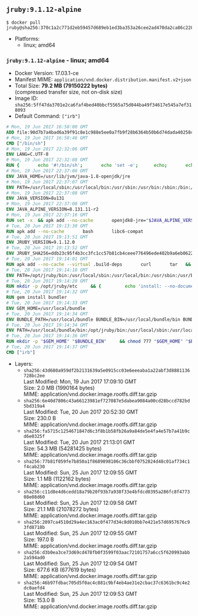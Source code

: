 ## `jruby:9.1.12-alpine`

```console
$ docker pull jruby@sha256:370c1a2c771d2eb59457d689eb1ed3ba353a26cee2ad470da2ca86c22817218e
```

-	Platforms:
	-	linux; amd64

### `jruby:9.1.12-alpine` - linux; amd64

-	Docker Version: 17.03.1-ce
-	Manifest MIME: `application/vnd.docker.distribution.manifest.v2+json`
-	Total Size: **79.2 MB (79150222 bytes)**  
	(compressed transfer size, not on-disk size)
-	Image ID: `sha256:5ff47da3701e2ca6faf4bed40bbcf5565a75d044ba49f34617e545a7ef318093`
-	Default Command: `["irb"]`

```dockerfile
# Mon, 19 Jun 2017 16:58:00 GMT
ADD file:90d7b7a4bad6a39f91c8e1c988e5ee0a7fb9f28b6364b50b6d74dada40258cca in / 
# Mon, 19 Jun 2017 16:58:46 GMT
CMD ["/bin/sh"]
# Mon, 19 Jun 2017 22:32:06 GMT
ENV LANG=C.UTF-8
# Mon, 19 Jun 2017 22:32:08 GMT
RUN { 		echo '#!/bin/sh'; 		echo 'set -e'; 		echo; 		echo 'dirname "$(dirname "$(readlink -f "$(which javac || which java)")")"'; 	} > /usr/local/bin/docker-java-home 	&& chmod +x /usr/local/bin/docker-java-home
# Mon, 19 Jun 2017 22:37:06 GMT
ENV JAVA_HOME=/usr/lib/jvm/java-1.8-openjdk/jre
# Mon, 19 Jun 2017 22:37:07 GMT
ENV PATH=/usr/local/sbin:/usr/local/bin:/usr/sbin:/usr/bin:/sbin:/bin:/usr/lib/jvm/java-1.8-openjdk/jre/bin:/usr/lib/jvm/java-1.8-openjdk/bin
# Mon, 19 Jun 2017 22:37:08 GMT
ENV JAVA_VERSION=8u131
# Mon, 19 Jun 2017 22:37:08 GMT
ENV JAVA_ALPINE_VERSION=8.131.11-r2
# Mon, 19 Jun 2017 22:37:16 GMT
RUN set -x 	&& apk add --no-cache 		openjdk8-jre="$JAVA_ALPINE_VERSION" 	&& [ "$JAVA_HOME" = "$(docker-java-home)" ]
# Tue, 20 Jun 2017 19:13:30 GMT
RUN apk add --no-cache       bash       libc6-compat
# Tue, 20 Jun 2017 19:13:51 GMT
ENV JRUBY_VERSION=9.1.12.0
# Tue, 20 Jun 2017 19:13:52 GMT
ENV JRUBY_SHA256=ddb23c95f4b3cc3fc1cc57b81cb4ceee776496ede402b9a6eb0622cf15e1a597
# Tue, 20 Jun 2017 19:14:01 GMT
RUN apk add --no-cache --virtual .build-deps       curl       tar   && mkdir -p /opt/jruby   && curl -fSL https://s3.amazonaws.com/jruby.org/downloads/${JRUBY_VERSION}/jruby-bin-${JRUBY_VERSION}.tar.gz -o /tmp/jruby.tar.gz   && echo "$JRUBY_SHA256 */tmp/jruby.tar.gz" | sha256sum -c -   && tar -zx --strip-components=1 -f /tmp/jruby.tar.gz -C /opt/jruby   && rm /tmp/jruby.tar.gz   && ln -s /opt/jruby/bin/jruby /usr/local/bin/ruby   && apk del .build-deps
# Tue, 20 Jun 2017 19:14:18 GMT
ENV PATH=/opt/jruby/bin:/usr/local/sbin:/usr/local/bin:/usr/sbin:/usr/bin:/sbin:/bin:/usr/lib/jvm/java-1.8-openjdk/jre/bin:/usr/lib/jvm/java-1.8-openjdk/bin
# Tue, 20 Jun 2017 19:14:20 GMT
RUN mkdir -p /opt/jruby/etc     && {         echo 'install: --no-document';         echo 'update: --no-document';     } >> /opt/jruby/etc/gemrc
# Tue, 20 Jun 2017 19:14:32 GMT
RUN gem install bundler
# Tue, 20 Jun 2017 19:14:33 GMT
ENV GEM_HOME=/usr/local/bundle
# Tue, 20 Jun 2017 19:14:34 GMT
ENV BUNDLE_PATH=/usr/local/bundle BUNDLE_BIN=/usr/local/bundle/bin BUNDLE_SILENCE_ROOT_WARNING=1 BUNDLE_APP_CONFIG=/usr/local/bundle
# Tue, 20 Jun 2017 19:14:34 GMT
ENV PATH=/usr/local/bundle/bin:/opt/jruby/bin:/usr/local/sbin:/usr/local/bin:/usr/sbin:/usr/bin:/sbin:/bin:/usr/lib/jvm/java-1.8-openjdk/jre/bin:/usr/lib/jvm/java-1.8-openjdk/bin
# Tue, 20 Jun 2017 19:14:36 GMT
RUN mkdir -p "$GEM_HOME" "$BUNDLE_BIN"     && chmod 777 "$GEM_HOME" "$BUNDLE_BIN"
# Tue, 20 Jun 2017 19:14:37 GMT
CMD ["irb"]
```

-	Layers:
	-	`sha256:43d680a959df2b2131639a5e0915cc03e6eeeaba1a22abf3d8881136728bc2ee`  
		Last Modified: Mon, 19 Jun 2017 17:09:10 GMT  
		Size: 2.0 MB (1990164 bytes)  
		MIME: application/vnd.docker.image.rootfs.diff.tar.gzip
	-	`sha256:6e40d7806c43a66123981ef727087e5dabea9084a00cd28bccd782bd5bd319a4`  
		Last Modified: Tue, 20 Jun 2017 20:52:30 GMT  
		Size: 230.0 B  
		MIME: application/vnd.docker.image.rootfs.diff.tar.gzip
	-	`sha256:fa5715c1254671847d6c3f8b1b58fb26a9a84de5e4fa4e57b7a41b9cd6e0325f`  
		Last Modified: Tue, 20 Jun 2017 21:13:01 GMT  
		Size: 54.3 MB (54281425 bytes)  
		MIME: application/vnd.docker.image.rootfs.diff.tar.gzip
	-	`sha256:77b81f059fe7b850a1f8689898106c36cbbf0752824d48c01af734c1f4cab230`  
		Last Modified: Sun, 25 Jun 2017 12:09:55 GMT  
		Size: 1.1 MB (1122162 bytes)  
		MIME: application/vnd.docker.image.rootfs.diff.tar.gzip
	-	`sha256:c11d8e4d6cedd18a79b20f93b7a938f33e4bfdcd0395a286fc8f477308e08d60`  
		Last Modified: Sun, 25 Jun 2017 12:09:58 GMT  
		Size: 21.1 MB (21078272 bytes)  
		MIME: application/vnd.docker.image.rootfs.diff.tar.gzip
	-	`sha256:2097ca4510d29a4ec163ac0f477d34c8d010bb7e421e57d6957676c93fd8718b`  
		Last Modified: Sun, 25 Jun 2017 12:09:55 GMT  
		Size: 197.0 B  
		MIME: application/vnd.docker.image.rootfs.diff.tar.gzip
	-	`sha256:d3b0ea3ce73d69cd478fb0f3599f03aac72101757a6cc5f620993abb2a594ad0`  
		Last Modified: Sun, 25 Jun 2017 12:09:54 GMT  
		Size: 677.6 KB (677619 bytes)  
		MIME: application/vnd.docker.image.rootfs.diff.tar.gzip
	-	`sha256:46b97fdbac705d5f0ac4c881c9bf4eb4ae31e2cbac37c6361bc9c4e2dc0aefd4`  
		Last Modified: Sun, 25 Jun 2017 12:09:53 GMT  
		Size: 153.0 B  
		MIME: application/vnd.docker.image.rootfs.diff.tar.gzip
